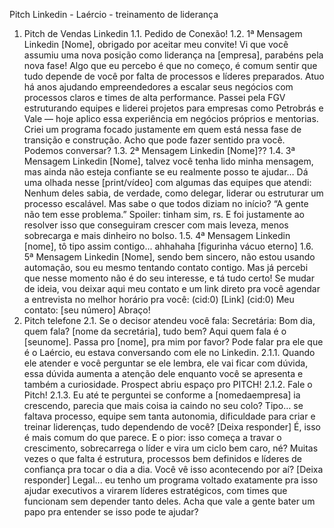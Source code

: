 Pitch Linkedin - Laércio - treinamento de liderança
1. Pitch de Vendas Linkedin
1.1. Pedido de Conexão!
1.2. 1ª Mensagem Linkedin [Nome], obrigado por aceitar meu convite! Vi que você assumiu uma nova
posição como liderança na [empresa], parabéns pela nova fase! Algo que eu percebo é que no
começo, é comum sentir que tudo depende de você por falta de processos e líderes preparados. Atuo
há anos ajudando empreendedores a escalar seus negócios com processos claros e times de alta
performance. Passei pela FGV estruturando equipes e liderei projetos para empresas como Petrobrás
e Vale — hoje aplico essa experiência em negócios próprios e mentorias. Criei um programa focado
justamente em quem está nessa fase de transição e construção. Acho que pode fazer sentido pra
você. Podemos conversar?
1.3. 2ª Mensagem Linkedin [Nome]??
1.4. 3ª Mensagem Linkedin [Nome], talvez você tenha lido minha mensagem, mas ainda não esteja
confiante se eu realmente posso te ajudar… Dá uma olhada nesse [print/vídeo] com algumas das
equipes que atendi: Nenhum deles sabia, de verdade, como delegar, liderar ou estruturar um
processo escalável. Mas sabe o que todos diziam no início? “A gente não tem esse problema.”
Spoiler: tinham sim, rs. E foi justamente ao resolver isso que conseguiram crescer com mais leveza,
menos sobrecarga e mais dinheiro no bolso.
1.5. 4ª Mensagem Linkedin [nome], tô tipo assim contigo... ahhahaha [figurinha vácuo eterno]
1.6. 5ª Mensagem Linkedin [Nome], sendo bem sincero, não estou usando automação, sou eu
mesmo tentando contato contigo. Mas já percebi que nesse momento não é do seu interesse, e tá
tudo certo! Se mudar de ideia, vou deixar aqui meu contato e um link direto pra você agendar a
entrevista no melhor horário pra você: (cid:0) [Link] (cid:0) Meu contato: [seu número] Abraço!
2. Pitch telefone
2.1. Se o decisor atendeu você fala: Secretária: Bom dia, quem fala? [nome da secretária], tudo bem?
Aqui quem fala é o [seunome]. Passa pro [nome], pra mim por favor? Pode falar pra ele que é o
Laércio, eu estava conversando com ele no Linkedin.
2.1.1. Quando ele atender e você perguntar se ele lembra, ele vai ficar com dúvida, essa dúvida
aumenta a atenção dele enquanto você se apresenta e também a curiosidade. Prospect abriu
espaço pro PITCH!
2.1.2. Fale o Pitch!
2.1.3. Eu até te perguntei se conforme a [nomedaempresa] ia crescendo, parecia que mais coisa ia
caindo no seu colo? Tipo… se faltava processo, equipe sem tanta autonomia, dificuldade para criar
e treinar liderenças, tudo dependendo de você? [Deixa responder] É, isso é mais comum do que
parece. E o pior: isso começa a travar o crescimento, sobrecarrega o líder e vira um ciclo bem
caro, né? Muitas vezes o que falta é estrutura, processos bem definidos e líderes de confiança pra
tocar o dia a dia. Você vê isso acontecendo por aí? [Deixa responder] Legal... eu tenho um
programa voltado exatamente pra isso ajudar executivos a virarem líderes estratégicos, com times
que funcionam sem depender tanto deles. Acha que vale a gente bater um papo pra entender se
isso pode te ajudar?